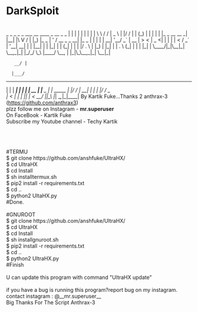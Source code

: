# DarkSploit
<br>
_    _ _ _             _    ___   __  ____          _  __          _   _
| |  | | | |           | |  | \ \ / / |  _ \        | |/ /         | | (_)
| |  | | | |_ _ __ __ _| |__| |\ V /  | |_) |_   _  | ' / __ _ _ __| |_ _
| |  | | | __| '__/ _` |  __  | > <   |  _ <| | | | |  < / _` | '__| __| |
| |__| | | |_| | | (_| | |  | |/ . \  | |_) | |_| | | . \ (_| | |  | |_| |
 \____/|_|\__|_|  \__,_|_|  |_/_/ \_\ |____/ \__, | |_|\_\__,_|_|   \__|_|

       __/ |

      |___/
 _      ______     _
| |    |  ____|   | |
| | __ | |__ _   _| | _____
| |/ / |  __| | | | |/ / _ \
|   <  | |  | |_| |   <  __/
|_|\_\ |_|   \__,_|_|\_\___|   By Kartik Fuke...Thanks 2 anthrax-3 (https://github.com/anthrax3)
<br>
plzz follow me on Instagram - __mr.superuser__
<br>
On FaceBook - Kartik Fuke 
<br>
Subscribe my Youtube channel - Techy Kartik
<br>
<br>

<br>
<br>
#TERMU
<br>
$ git clone https://github.com/anshfuke/UltraHX/
<br>
$ cd UltraHX
<br>
$ cd Install
<br>
$ sh installtermux.sh
<br>
$ pip2 install -r requirements.txt
<br>
$ cd ..
<br>
$ python2 UltaHX.py
<br>
#Done.
<br>
<br>
#GNUROOT
<br>
$ git clone https://github.com/anshfuke/UltraHX/
<br>
$ cd UltraHX
<br>
$ cd Install
<br>
$ sh installgnuroot.sh
<br>
$ pip2 install -r requirements.txt
<br>
$ cd ..
<br>
$ python2 UltraHX.py
<br>
#Finish
<br>
<br>
U can update this program with command "UltraHX update"
<br>
<br>
if you have a bug is running this program?report bug on my instagram.
<br>
contact instagram : @__mr.superuser__
<br>
Big Thanks For The Script Anthrax-3
